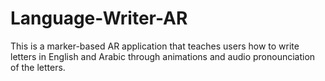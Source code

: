 # Language-Writer-AR

This is a marker-based AR application that teaches users how to write letters in English and Arabic through animations and audio pronounciation of the letters. 

